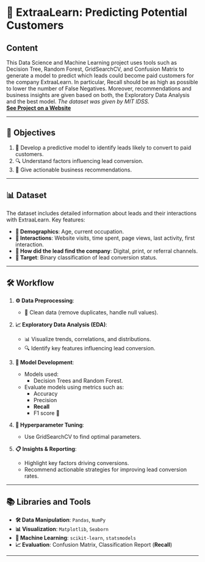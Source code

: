 # 🚀 ExtraaLearn: Predicting Potential Customers

## Content

This Data Science and Machine Learning project uses tools such as Decision Tree, Random Forest, GridSearchCV, and Confusion Matrix
to generate a model to predict which leads could become paid customers for the company ExtraaLearn. In particular, Recall should be as high as possible to
lower the number of False Negatives. Moreover, recommendations and business insights are given based on both, the Exploratory Data Analysis and the best model.
*The dataset was given by MIT IDSS.*  
[**See Project on a Website**](https://jpreyesm03.github.io/ExtraaLearn-Machine-Learning-Models/)

---

## 🎯 Objectives

1. 🧠 Develop a predictive model to identify leads likely to convert to paid customers.
2. 🔍 Understand factors influencing lead conversion.
3. 📝 Give actionable business recommendations.

---

## 📊 Dataset

The dataset includes detailed information about leads and their interactions with ExtraaLearn. Key features:

- **👤 Demographics**: Age, current occupation.
- **🔗 Interactions**: Website visits, time spent, page views, last activity, first interaction.
- **📢 How did the lead find the company**: Digital, print, or referral channels.
- **🎯 Target**: Binary classification of lead conversion status.

---

## 🛠️ Workflow

1. **⚙️ Data Preprocessing**:
   - 🧹 Clean data (remove duplicates, handle null values).

2. **📈 Exploratory Data Analysis (EDA)**:
   - 📊 Visualize trends, correlations, and distributions.
   - 🔍 Identify key features influencing lead conversion.

3. **🤖 Model Development**:
   - Models used:
     - Decision Trees and Random Forest.
   - Evaluate models using metrics such as:
     - Accuracy
     - Precision
     - **Recall**
     - F1 score 🔵

4. **🔧 Hyperparameter Tuning**:
   - Use GridSearchCV to find optimal parameters.

5. **📋 Insights & Reporting**:
   - Highlight key factors driving conversions.
   - Recommend actionable strategies for improving lead conversion rates.

---

## 📚 Libraries and Tools

- **🛠️ Data Manipulation**: `Pandas`, `NumPy`
- **📊 Visualization**: `Matplotlib`, `Seaborn`
- **🤖 Machine Learning**: `scikit-learn`, `statsmodels`
- **📈 Evaluation**: Confusion Matrix, Classification Report (**Recall**)

---
